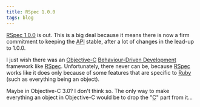 ```yaml
---
title: RSpec 1.0.0
tags: blog
---
```


[RSpec 1.0.0](http://wincent.com/wiki/RSpec%201.0.0) is out. This is a big deal because it means there is now a firm commitment to keeping the [API](http://wincent.com/wiki/API) stable, after a lot of changes in the lead-up to 1.0.0.

I just wish there was an [Objective-C](http://wincent.com/wiki/Objective-C) [Behaviour-Driven Development](http://wincent.com/wiki/Behaviour-Driven%20Development) framework like [RSpec](http://wincent.com/wiki/RSpec). Unfortunately, there never can be, because [RSpec](http://wincent.com/wiki/RSpec) works like it does only because of some features that are specific to [Ruby](http://wincent.com/wiki/Ruby) (such as everything being an object).

Maybe in Objective-C 3.0? I don't think so. The only way to make everything an object in Objective-C would be to drop the "[C](http://wincent.com/wiki/C)" part from it...
